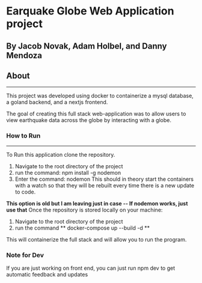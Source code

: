 # Earquake Globe Web Application project
## By Jacob Novak, Adam Holbel, and Danny Mendoza

## About
----
This project was developed using docker to containerize a mysql database, a goland backend, and a nextjs frontend.

The goal of creating this full stack web-application was to allow users to view earthquake data across the globe by interacting with a globe.

### How to Run
----
To Run this application clone the repository.


 1. Navigate to the root directory of the project
 2. run the command: npm install -g nodemon
 3. Enter the command: nodemon
 This should in theory start the containers with a watch so that they will be rebuilt every time there is a new update to code.

**This option is old but I am leaving just in case -- If nodemon works, just use that**
Once the repository is stored locally on your machine:
1. Navigate to the root directory of the project
2. run the command ** docker-compose up --build -d **

This will containerize the full stack and will allow you to run the program.


### Note for Dev
If you are just working on front end, you can just run npm dev to get automatic feedback and updates


